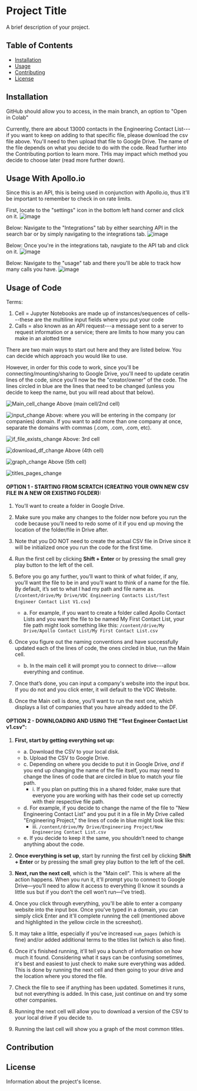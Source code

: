 # Project Title

A brief description of your project.

## Table of Contents
- [Installation](#installation)
- [Usage](#usage)
- [Contributing](#contributing)
- [License](#license)

## Installation

GitHub should allow you to access, in the main branch, an option to "Open in Colab"

Currently, there are about 13000 contacts in the Engineering Contact List---if you want to keep on adding to that specific file, please download the csv file above. You'll need to then upload that file to Google Drive. The name of the file depends on what you decide to do with the code. Read further into the Contributing portion to learn more. THis may impact which method you decide to choose later (read more further down).

## Usage With Apollo.io

Since this is an API, this is being used in conjunction with Apollo.io, thus it'll be important to remember to check in on rate limits. 

First, locate to the "settings" icon in the bottom left hand corner and click on it.
![image](https://github.com/user-attachments/assets/86c8af5e-b063-49dc-ae78-3e85282e128f)

Below: Navigate to the "Integrations" tab by either searching API in the search bar or by simply navigating to the integrations tab. 
![image](https://github.com/user-attachments/assets/2e62333e-a019-40df-b353-e66bf5b21459)

Below: Once you're in the integrations tab, navgiate to the API tab and click on it.
![image](https://github.com/user-attachments/assets/59f2b902-f573-4d22-8d47-dc9f43cbc475)

Below: Navigate to the "usage" tab and there you'll be able to track how many calls you have. 
![image](https://github.com/user-attachments/assets/8c218240-f911-4a03-a9d2-495acce6c3ec)




## Usage of Code

Terms: 
1. Cell = Jupyter Notebooks are made up of instances/sequences of cells---these are the multiline input fields where you put your code
2. Calls = also known as an API request---a message sent to a server to request information or a service; there are limits to how many you can make in an alotted time

There are two main ways to start out here and they are listed below. You can decide which approach you would like to use.

However, in order for this code to work, since you'll be connecting/mounting/sharing to Google Drive, you'll need to update ceratin lines of the code, since you'll now be the "creator/owner" of the code. The lines circled in blue are the lines that need to be changed (unless you decide to keep the name, but you will read about that below).


![Main_cell_change](https://github.com/user-attachments/assets/cf7f4832-60db-434e-84d6-090e35f980fe)
Above (main cell/2nd cell)


![input_change](https://github.com/user-attachments/assets/eb9a791b-26de-48a2-afb2-8c84e9fb8e41)
Above: where you will be entering in the company (or companies) domain. If you want to add more than one company at once, separate the domains with commas (.com, .com, .com, etc). 


![if_file_exists_change](https://github.com/user-attachments/assets/6a0ffcd3-be0e-4a3b-83f8-8354e01776ed)
Above: 3rd cell


![download_df_change](https://github.com/user-attachments/assets/1e55cdf0-9a36-4e6b-b7c3-6ba7805c1c2a)
Above (4th cell)


![graph_change](https://github.com/user-attachments/assets/53af68e5-76a4-425b-8e5a-031b993995dc)
Above (5th cell)

![titles_pages_change](https://github.com/user-attachments/assets/155fe6ec-0a08-48f3-bfdc-f70218db6ba1)


#### OPTION 1 - STARTING FROM SCRATCH (CREATING YOUR OWN NEW CSV FILE IN A NEW OR EXISTING FOLDER):

1. You’ll want to create a folder in Google Drive.

2. Make sure you make any changes to the folder now before you run the code because you’ll need to redo some of it if you end up moving the location of the folder/file in Drive after.

3. Note that you DO NOT need to create the actual CSV file in Drive since it will be initialized once you run the code for the first time.

4. Run the first cell by clicking **Shift + Enter** or by pressing the small grey play button to the left of the cell.

5. Before you go any further, you’ll want to think of what folder, if any, you’ll want the file to be in and you’ll want to think of a name for the file. By default, it’s set to what I had my path and file name as. (`/content/drive/My Drive/VDC Engineering Contacts List/Test Engineer Contact List V1.csv`)
   - a. For example, if you want to create a folder called Apollo Contact Lists and you want the file to be named My First Contact List, your file path might look something like this: `/content/drive/My Drive/Apollo Contact List/My First Contact List.csv`

6. Once you figure out the naming conventions and have successfully updated each of the lines of code, the ones circled in blue, run the Main cell.
   - b. In the main cell it will prompt you to connect to drive---allow everything and continue.

7. Once that’s done, you can input a company's website into the input box. If you do not and you click enter, it will default to the VDC Website.

8. Once the Main cell is done, you’ll want to run the next one, which displays a list of companies that you have already added to the DF.


#### OPTION 2 - DOWNLOADING AND USING THE "Test Engineer Contact List v1.csv":

1. **First, start by getting everything set up:**
   - a. Download the CSV to your local disk.
   - b. Upload the CSV to Google Drive.
   - c. Depending on where you decide to put it in Google Drive, *and* if you end up changing the name of the file itself, you may need to change the lines of code that are circled in blue to match your file path.
     - i. If you plan on putting this in a shared folder, make sure that everyone you are working with has their code set up correctly with their respective file path.
   - d. For example, if you decide to change the name of the file to "New Engineering Contact List" and you put it in a file in My Drive called "Engineering Project," the lines of code in blue might look like this:
     - iii. `/content/drive/My Drive/Engineering Project/New Engineering Contact List.csv`
   - e. If you decide to keep it the same, you shouldn’t need to change anything about the code.

2. **Once everything is set up**, start by running the first cell by clicking **Shift + Enter** or by pressing the small grey play button to the left of the cell.

3. **Next, run the next cell**, which is the "Main cell". This is where all the action happens. When you run it, it'll prompt you to connect to Google Drive—you’ll need to allow it access to everything (I know it sounds a little sus but if you don’t the cell won’t run—I’ve tried).

4. Once you click through everything, you'll be able to enter a company website into the input box. Once you've typed in a domain, you can simply click Enter and it'll complete running the cell (mentioned above and highlighted in the yellow circle in the screeshot).

5. It may take a little, especially if you've increased `num_pages` (which is fine) and/or added additional terms to the titles list (which is also fine).

6. Once it's finished running, it'll tell you a bunch of information on how much it found. Considering what it says can be confusing sometimes, it's best and easiest to just check to make sure everything was added. This is done by running the next cell and then going to your drive and the location where you stored the file.

7. Check the file to see if anything has been updated. Sometimes it runs, but not everything is added. In this case, just continue on and try some other companies.

8. Running the next cell will allow you to download a version of the CSV to your local drive if you decide to.

9. Running the last cell will show you a graph of the most common titles.





## Contribution

## License

Information about the project's license.
